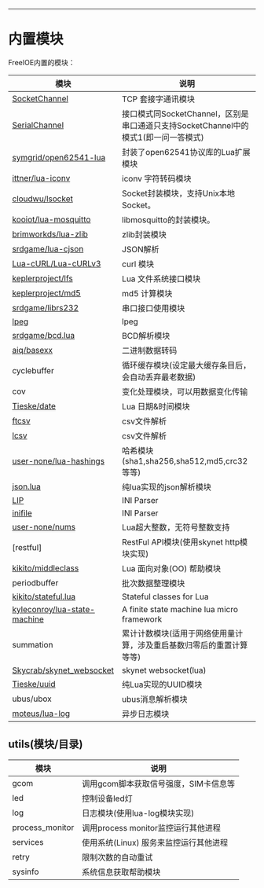 ---
# 内置模块

FreeIOE内置的模块：

|模块 | 说明|
|--- | ---|
[SocketChannel](https://github.com/cloudwu/skynet/wiki/SocketChannel) | TCP 套接字通讯模块
[SerialChannel](https://github.com/freeioe/freeioe) | 接口模式同SocketChannel，区别是串口通道只支持SocketChannel中的模式1(即一问一答模式)
[symgrid/open62541-lua](https://github.com/symgrid/open62541-lua) | 封装了open62541协议库的Lua扩展模块
[ittner/lua-iconv](https://github.com/ittner/lua-iconv) | iconv 字符转码模块
[cloudwu/lsocket](https://github.com/cloudwu/lsocket) | Socket封装模块，支持Unix本地Socket。
[kooiot/lua-mosquitto](https://github.com/kooiot/lua-mosquitto) | libmosquitto的封装模块。
[brimworkds/lua-zlib](https://github.com/brimworks/lua-zlib) | zlib封装模块
[srdgame/lua-cjson](https://github.com/srdgame/lua-cjson) | JSON解析
[Lua-cURL/Lua-cURLv3](https://github.com/Lua-cURL/Lua-cURLv3) | curl 模块
[keplerproject/lfs](http://keplerproject.github.io/luafilesystem/) | Lua 文件系统接口模块
[keplerproject/md5](https://github.com/keplerproject/md5) | md5 计算模块
[srdgame/librs232](https://github.com/srdgame/librs232) | 串口接口使用模块
[lpeg](http://www.inf.puc-rio.br/~roberto/lpeg/) | lpeg
[srdgame/bcd.lua](http://github.com/srdgame/bcd.lua) | BCD解析模块
[aiq/basexx](https://github.com/aiq/basexx) | 二进制数据转码
cyclebuffer | 循环缓存模块(设定最大缓存条目后，会自动丢弃最老数据)
cov | 变化处理模块，可以用数据变化传输
[Tieske/date](https://github.com/Tieske/date) | Lua 日期&时间模块
[ftcsv](https://github.com/FourierTransformer/ftcsv) | csv文件解析
[lcsv](https://github.com/daelvn/lcsv) | csv文件解析
[user-none/lua-hashings](https://github.com/user-none/lua-hashings) | 哈希模块(sha1,sha256,sha512,md5,crc32等等)
[json.lua](https://github.com/rxi/json.lua) | 纯lua实现的json解析模块
[LIP](https://github.com/Dynodzzo/Lua_INI_Parser) | INI Parser
[inifile](http://docs.bartbes.com/inifile) | INI Parser
[user-none/nums](https://github.com/user-none/lua-nums) | Lua超大整数，无符号整数支持
[restful] | RestFul API模块(使用skynet http模块实现)
[kikito/middleclass](https://github.com/kikito/middleclass) | Lua 面向对象(OO) 帮助模块
periodbuffer | 批次数据整理模块
[kikito/stateful.lua](https://github.com/kikito/stateful.lua) | Stateful classes for Lua 
[kyleconroy/lua-state-machine](https://github.com/kyleconroy/lua-state-machine) | A finite state machine lua micro framework
summation | 累计计数模块(适用于网络使用量计算，涉及重启基数归零后的重置计算等等)
[Skycrab/skynet_websocket](https://github.com/Skycrab/skynet_websocket) |  skynet websocket(lua)
[Tieske/uuid](https://github.com/Tieske/uuid) | 纯Lua实现的UUID模块
ubus/ubox | ubus消息解析模块
[moteus/lua-log](https://github.com/moteus/lua-log) | 异步日志模块


## utils(模块/目录)

|模块 | 说明|
|--- | ---|
gcom | 调用gcom脚本获取信号强度，SIM卡信息等
led | 控制设备led灯
log | 日志模块(使用lua-log模块实现)
process_monitor | 调用process monitor监控运行其他进程
services | 使用系统(Linux) 服务来监控运行其他进程
retry | 限制次数的自动重试
sysinfo | 系统信息获取帮助模块

